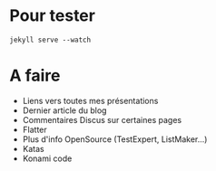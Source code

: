 Pour tester
===========

    jekyll serve --watch

A faire
=======

 + Liens vers toutes mes présentations
 + Dernier article du blog
 + Commentaires Discus sur certaines pages
 + Flatter
 + Plus d'info OpenSource (TestExpert, ListMaker...)
 + Katas
 + Konami code
 